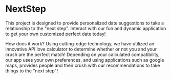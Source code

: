 # NextStep

This project is designed to provide personalized date suggestions to take a relationship to the "next step". Interact with our fun and dynamic application to get your own customized perfect date today! 

How does it work?
Using cutting-edge technology, we have utilized an innovative API love calculator to determine whether or not you and your crush are the perfect match! Depending on your calculated compatibility, our app uses your own preferences, and using applications such as google maps, provides people and their crush with our recommendations to take things to the "next step"! 

